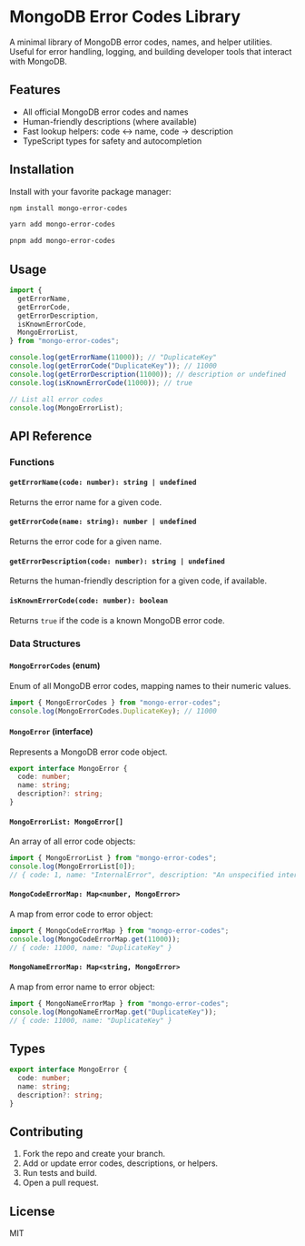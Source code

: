 # MongoDB Error Codes Library

A minimal library of MongoDB error codes, names, and helper utilities. Useful for error handling, logging, and building developer tools that interact with MongoDB.

## Features

- All official MongoDB error codes and names
- Human-friendly descriptions (where available)
- Fast lookup helpers: code ↔ name, code → description
- TypeScript types for safety and autocompletion

## Installation

Install with your favorite package manager:

```sh
npm install mongo-error-codes
```

```sh
yarn add mongo-error-codes
```

```sh
pnpm add mongo-error-codes
```

## Usage

```ts
import {
  getErrorName,
  getErrorCode,
  getErrorDescription,
  isKnownErrorCode,
  MongoErrorList,
} from "mongo-error-codes";

console.log(getErrorName(11000)); // "DuplicateKey"
console.log(getErrorCode("DuplicateKey")); // 11000
console.log(getErrorDescription(11000)); // description or undefined
console.log(isKnownErrorCode(11000)); // true

// List all error codes
console.log(MongoErrorList);
```

## API Reference

### Functions

#### `getErrorName(code: number): string | undefined`

Returns the error name for a given code.

#### `getErrorCode(name: string): number | undefined`

Returns the error code for a given name.

#### `getErrorDescription(code: number): string | undefined`

Returns the human-friendly description for a given code, if available.

#### `isKnownErrorCode(code: number): boolean`

Returns `true` if the code is a known MongoDB error code.

### Data Structures

#### `MongoErrorCodes` (enum)

Enum of all MongoDB error codes, mapping names to their numeric values.

```ts
import { MongoErrorCodes } from "mongo-error-codes";
console.log(MongoErrorCodes.DuplicateKey); // 11000
```

#### `MongoError` (interface)

Represents a MongoDB error code object.

```ts
export interface MongoError {
  code: number;
  name: string;
  description?: string;
}
```

#### `MongoErrorList: MongoError[]`

An array of all error code objects:

```ts
import { MongoErrorList } from "mongo-error-codes";
console.log(MongoErrorList[0]);
// { code: 1, name: "InternalError", description: "An unspecified internal error occurred." }
```

#### `MongoCodeErrorMap: Map<number, MongoError>`

A map from error code to error object:

```ts
import { MongoCodeErrorMap } from "mongo-error-codes";
console.log(MongoCodeErrorMap.get(11000));
// { code: 11000, name: "DuplicateKey" }
```

#### `MongoNameErrorMap: Map<string, MongoError>`

A map from error name to error object:

```ts
import { MongoNameErrorMap } from "mongo-error-codes";
console.log(MongoNameErrorMap.get("DuplicateKey"));
// { code: 11000, name: "DuplicateKey" }
```

## Types

```ts
export interface MongoError {
  code: number;
  name: string;
  description?: string;
}
```

## Contributing

1. Fork the repo and create your branch.
2. Add or update error codes, descriptions, or helpers.
3. Run tests and build.
4. Open a pull request.

## License

MIT
